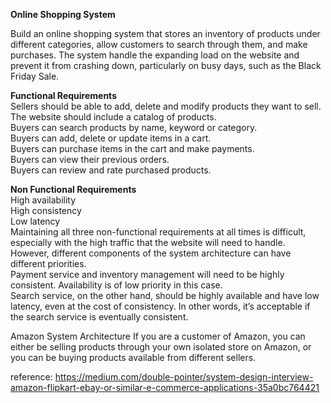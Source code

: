 <b>Online Shopping System</b><br>

Build an online shopping system that stores an inventory of products under different categories, allow customers to search through them, and make purchases.
The system handle the expanding load on the website and prevent it from crashing down, particularly on busy days, such as the Black Friday Sale.

<b>Functional Requirements</b><br>
Sellers should be able to add, delete and modify products they want to sell.<br>
The website should include a catalog of products.<br>
Buyers can search products by name, keyword or category.<br>
Buyers can add, delete or update items in a cart.<br>
Buyers can purchase items in the cart and make payments.<br>
Buyers can view their previous orders.<br>
Buyers can review and rate purchased products.<br>

<b>Non Functional Requirements</b><br>
High availability<br>
High consistency<br>
Low latency<br>
Maintaining all three non-functional requirements at all times is difficult, especially with the high traffic that the website will need to handle. However, different components of the system architecture can have different priorities.<br>
Payment service and inventory management will need to be highly consistent. Availability is of low priority in this case. <br>
Search service, on the other hand, should be highly available and have low latency, even at the cost of consistency. In other words, it’s acceptable if the search service is eventually consistent.<br>

Amazon System Architecture
If you are a customer of Amazon, you can either be selling products through your own isolated store on Amazon, or you can be buying products available from different sellers.



reference: https://medium.com/double-pointer/system-design-interview-amazon-flipkart-ebay-or-similar-e-commerce-applications-35a0bc764421
